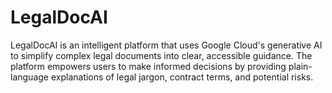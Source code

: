 # LegalDocAI
LegalDocAI is an intelligent platform that uses Google Cloud's generative AI to simplify complex legal documents into clear, accessible guidance. The platform empowers users to make informed decisions by providing plain-language explanations of legal jargon, contract terms, and potential risks.
